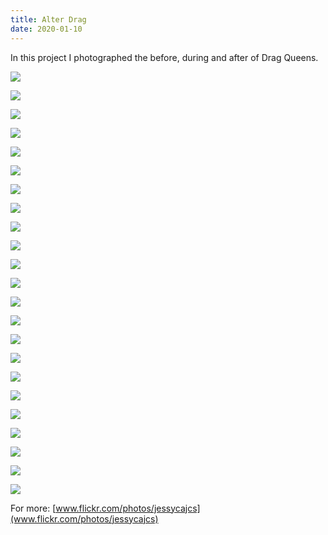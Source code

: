 ```yaml
---
title: Alter Drag
date: 2020-01-10
---
```

In this project I photographed the before, during and after of Drag Queens.

<div class="img-row">

![](https://ucarecdn.com/64470dea-eb95-4fad-bcf7-2d472f870c2c/)

![](https://ucarecdn.com/62bfa615-db01-4723-84f6-e4b9522ab759/)

</div>

<div class="img-row">

![](https://ucarecdn.com/8475465c-9931-4215-8481-9e64e66a730b/)

![](https://ucarecdn.com/c0eaf429-5fb4-47da-86d4-c57d79d782a2/)

![](https://ucarecdn.com/de9204b9-152d-4111-ba19-9f90b1d70df8/)

</div>

![](https://ucarecdn.com/8cf46d3a-bf91-489d-8482-ff34d19868d3/)

<div class="img-row">

![](https://ucarecdn.com/b3185f33-6c77-4df3-955e-672aadd79e90/)

![](https://ucarecdn.com/df42dcf1-8014-4566-96b3-c294abd349dd/)

</div>

![](https://ucarecdn.com/6743b21d-dbd6-4c1a-85ef-99a5e244673b/)

<div class="img-row">

![](https://ucarecdn.com/b67951ca-b1e0-4a02-b359-61a8e27abb84/)

![](https://ucarecdn.com/9588ac2e-15ae-4e79-8dc3-8766d3558516/)

</div>

![](https://ucarecdn.com/0b7d3827-5f80-447f-957c-0c1dff226457/)

<div class="img-row">

![](https://ucarecdn.com/7ce35446-e418-4cbe-bb6e-33dad9638db7/)

![](https://ucarecdn.com/e8418984-ad01-451b-a013-24629c087f91/)

</div>

<div class="img-row">

![](https://ucarecdn.com/ac7f07b5-ae68-44db-8bb3-48578adad072/)

![](https://ucarecdn.com/cc563bb7-b884-4487-a8c5-566ed8b6872a/)

</div>

<div class="img-row">

![](https://ucarecdn.com/9eae045a-b950-4afb-8dc6-c966c5ff27fd/)

![](https://ucarecdn.com/f80aae09-6b32-439e-9ba8-7268bd4163d8/)

</div>

<div class="img-row">

![](https://ucarecdn.com/73325a43-09e4-4445-8f09-043bb0c9c370/)

![](https://ucarecdn.com/f2186861-7d01-4d86-ac3e-d777a42cbdba/)

</div>

<div class="img-row">

![](https://ucarecdn.com/a07dcbba-9740-4659-8280-c865edd8fdab/)

![](https://ucarecdn.com/ffa4882a-4930-44f0-924d-a6e47e43aa5f/)

</div>

![](https://ucarecdn.com/bd14c954-b64d-4b7a-b526-6c854d875a90/)

For more: [www.flickr.com/photos/jessycajcs](www.flickr.com/photos/jessycajcs)